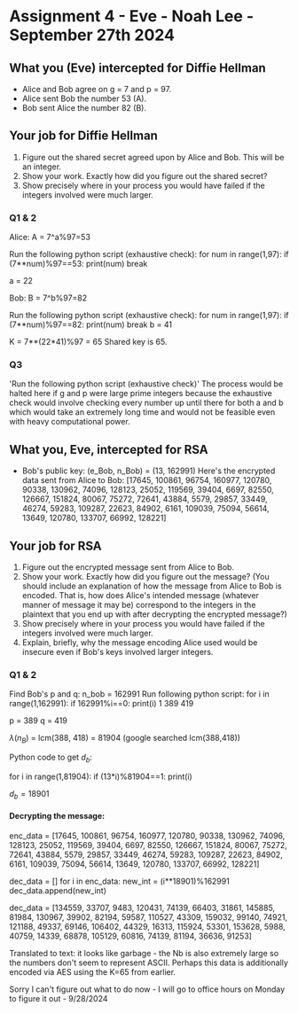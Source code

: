 # Assignment 4 - Eve - Noah Lee - September 27th 2024

## What you (Eve) intercepted for Diffie Hellman
* Alice and Bob agree on g = 7 and p = 97.
* Alice sent Bob the number 53 (A).
* Bob sent Alice the number 82 (B).

## Your job for Diffie Hellman
1. Figure out the shared secret agreed upon by Alice and Bob. This will be an integer.
2. Show your work. Exactly how did you figure out the shared secret?
3. Show precisely where in your process you would have failed if the integers involved were much larger.

### Q1 & 2
Alice:
A = 7^a%97=53

Run the following python script (exhaustive check):
for num in range(1,97):
    if (7**num)%97==53:
        print(num)
        break

a = 22

Bob: 
B = 7^b%97=82

Run the following python script (exhaustive check):
for num in range(1,97):
    if (7**num)%97==82:
        print(num)
        break
b = 41

K = 7**(22*41)%97 = 65
Shared key is 65.

### Q3
'Run the following python script (exhaustive check)'
The process would be halted here if g and p were large prime integers because the exhaustive check would involve checking every number up until there for both a and b which would take an extremely long time and would not be feasible even with heavy computational power.


## What you, Eve, intercepted for RSA
* Bob's public key: (e_Bob, n_Bob) = (13, 162991)
Here's the encrypted data sent from Alice to Bob:
[17645, 100861, 96754, 160977, 120780, 90338, 130962, 74096,
128123, 25052, 119569, 39404, 6697, 82550, 126667, 151824,
80067, 75272, 72641, 43884, 5579, 29857, 33449, 46274,
59283, 109287, 22623, 84902, 6161, 109039, 75094, 56614,
13649, 120780, 133707, 66992, 128221]

## Your job for RSA
1. Figure out the encrypted message sent from Alice to Bob.
2. Show your work. Exactly how did you figure out the message? (You should include an explanation of how the message from Alice to Bob is encoded. That is, how does Alice's intended message (whatever manner of message it may be) correspond to the integers in the plaintext that you end up with after decrypting the encrypted message?)
3. Show precisely where in your process you would have failed if the integers involved were much larger.
4. Explain, briefly, why the message encoding Alice used would be insecure even if Bob's keys involved larger integers.


### Q1 & 2
Find Bob's p and q:
n_bob = 162991
Run following python script:
for i in range(1,162991):
    if 162991%i==0:
        print(i)
1
389
419

p = 389
q = 419

$\lambda(n_B)$ = lcm(388, 418) = 81904 (google searched lcm(388,418))

Python code to get $d_b$:

for i in range(1,81904):
    if (13*i)%81904==1:
        print(i)

$d_b=18901$

#### Decrypting the message:
enc_data = [17645, 100861, 96754, 160977, 120780, 90338, 130962, 74096,
128123, 25052, 119569, 39404, 6697, 82550, 126667, 151824,
80067, 75272, 72641, 43884, 5579, 29857, 33449, 46274,
59283, 109287, 22623, 84902, 6161, 109039, 75094, 56614,
13649, 120780, 133707, 66992, 128221]

dec_data = []
for i in enc_data:
    new_int = (i**18901)%162991
    dec_data.append(new_int)

dec_data = [134559, 33707, 9483, 120431, 74139, 66403, 31861, 145885, 81984, 130967, 39902, 82194, 59587, 110527, 43309, 159032, 99140, 74921, 121188, 49337, 69146, 106402, 44329, 16313, 115924, 53301, 153628, 5988, 40759, 14339, 68878, 105129, 60816, 74139, 81194, 36636, 91253]

Translated to text: it looks like garbage - the Nb is also extremely large so the numbers don't seem to represent ASCII. Perhaps this data is additionally encoded via AES using the K=65 from earlier.

Sorry I can't figure out what to do now - I will go to office hours on Monday to figure it out - 9/28/2024


